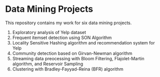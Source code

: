 # Data Mining Projects

This repository contains my work for six data mining projects.

1. Exploratory analysis of Yelp dataset
2. Frequent itemset detection using SON Algorithm
3. Locality Sensitive Hashing algorithm and recommendation system for Yelp
4. Community detection based on Girvan-Newman algorithm
5. Streaming data preocessing with Bloom Filtering, Flajolet-Martin algorithm, and Reservoir Sampling
6. Clustering with Bradley-Fayyad-Reina (BFR) algorithm
